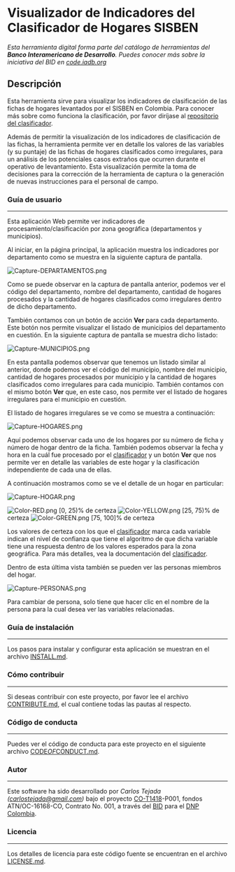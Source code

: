 # Visualizador de Indicadores del Clasificador de Hogares SISBEN

*Esta herramienta digital forma parte del catálogo de herramientas del **Banco Interamericano de Desarrollo**. Puedes conocer más sobre la iniciativa del BID en [code.iadb.org](code.iadb.org)*

## Descripción
Esta herramienta sirve para visualizar los indicadores de clasificación de las fichas de hogares levantados por el SISBEN en Colombia. Para conocer más sobre como funciona la clasificación, por favor diríjase al [repositorio del clasificador](https://github.com/EL-BID/Clasificador-SISBEN-ML).

Además de permitir la visualización de los indicadores de clasificación de las fichas, la herramienta permite ver en detalle los valores de las variables (y su puntaje) de las fichas de hogares clasificados como irregulares, para un análisis de los potenciales casos extraños que ocurren durante el operativo de levantamiento. Esta visualización permite la toma de decisiones para la corrección de la herramienta de captura o la generación de nuevas instrucciones para el personal de campo.

### Guía de usuario
---
Esta aplicación Web permite ver indicadores de procesamiento/clasificación por zona geográfica (departamentos y municipios).

Al iniciar, en la página principal, la aplicación muestra los indicadores por departamento como se muestra en la siguiente captura de pantalla.

![Capture-DEPARTAMENTOS.png](https://lh5.googleusercontent.com/Y-xE2emWpsXST7-_-JapmPvwX2uCQ_gCiX9q-HuIGLegdHsbgxatI-w7R-LKzYrXUtlvExexqTorxBlrAyHT=w1440-h794-rw "DEPARTAMENTOS")

Como se puede observar en la captura de pantalla anterior, podemos ver el código del departamento, nombre del departamento, cantidad de hogares procesados y la cantidad de hogares clasificados como irregulares dentro de dicho departamento.

También contamos con un botón de acción **Ver** para cada departamento. Este botón nos permite visualizar el listado de municipios del departamento en cuestión. En la siguiente captura de pantalla se muestra dicho listado:

![Capture-MUNICIPIOS.png](https://lh3.googleusercontent.com/rv8lp0aeylI0x7HC2Y5wTe5vMjCMpllEOglzqtU3tnCuqXOekxCWGvIUg-sxpkfasF5Zi2nI4YuoI1QPgxCr=w1440-h794-rw "MUNICIPIOS")

En esta pantalla podemos observar que tenemos un listado similar al anterior, donde podemos ver el código del municipio, nombre del municipio, cantidad de hogares procesados por municipio y la cantidad de hogares clasificados como irregulares para cada municipio. También contamos con el mismo botón **Ver** que, en este caso, nos permite ver el listado de hogares irregulares para el municipio en cuestión.

El listado de hogares irregulares se ve como se muestra a continuación:

![Capture-HOGARES.png](https://lh4.googleusercontent.com/NdjdQaKF_EJz1MuQzG22F-ZFVC2Nw8f1QsCvZKZhUOxllwi93YExCzmMUACxWuX5AvjjeuHeGfk-63jZ-IB4=w1440-h794-rw "HOGARES IRREGULARES")

Aquí podemos observar cada uno de los hogares por su número de ficha y número de hogar dentro de la ficha. También podemos observar la fecha y hora en la cuál fue procesado por el [clasificador](https://github.com/EL-BID/Clasificador-SISBEN-ML) y un botón **Ver** que nos permite ver en detalle las variables de este hogar y la clasificación independiente de cada una de ellas.

A continuación mostramos como se ve el detalle de un hogar en particular:

![Capture-HOGAR.png](https://lh4.googleusercontent.com/fL2q5rfEtBGi0dccDftQibExX6K1vRKmiAO9pCMs3XWjD_4NCQpsOXkWe15a7eH3I0BXdQCMZVMdbxXkIdz-=w1440-h794-rw "HOGAR IRREGULAR")

![Color-RED.png](https://lh3.googleusercontent.com/dy9h84FbDTUsxYEkAoCmBKVYeCLqxbDtjSmxA8kppwVK22wXY6am1DMzL5mjfM4HuXH9OdxM2_hULcQBxHPO=w1440-h794 "COLOR-GREEN") [0, 25)% de certeza
![Color-YELLOW.png](https://lh3.googleusercontent.com/86-h6-hblBzxtqO6Fw7fnIuH-tkM7meg1saY-Qf2iTUW8Ifqjrzto6-6kCvVF5vJn4kaV05EfA4OPatibB0p=w1440-h794 "COLOR-GREEN") [25, 75)% de certeza
![Color-GREEN.png](https://lh5.googleusercontent.com/SXkARZpgU-PV3qb07AJEzv1RY3JA78LFIWfwBCIXaRBQtlWy5wfiblR8Ezmn4OpSNGib45SCwlu5TlrNYZ9y=w1440-h794 "COLOR-GREEN") [75, 100]% de certeza

Los valores de certeza con los que el [clasificador](https://github.com/EL-BID/Clasificador-SISBEN-ML) marca cada variable indican el nivel de confianza que tiene el algoritmo de que dicha variable tiene una respuesta dentro de los valores esperados para la zona geográfica. Para más detalles, vea la documentación del [clasificador](https://github.com/EL-BID/Clasificador-SISBEN-ML).

Dentro de esta última vista también se pueden ver las personas miembros del hogar.

![Capture-PERSONAS.png](https://lh6.googleusercontent.com/b_TvQZv1deNh4ubdXOspQdYMjJD871CNTO2Jfmzl_LxBRSwWMQ14h7pt8ppJKwQIbLuTdrv2XJ4n0uW8iec6=w1440-h794-rw "PERSONAS")

Para cambiar de persona, solo tiene que hacer clic en el nombre de la persona para la cual desea ver las variables relacionadas.

### Guía de instalación
---
Los pasos para instalar y configurar esta aplicación se muestran en el archivo [INSTALL.md](https://github.com/EL-BID/Supervision-SISBEN-ML/blob/master/INSTALL.md).

### Cómo contribuir
---
Si deseas contribuir con este proyecto, por favor lee el archivo [CONTRIBUTE.md](https://github.com/EL-BID/Supervision-SISBEN-ML/blob/master/CONTRIBUTE.md), el cual contiene todas las pautas al respecto.

### Código de conducta 
---
Puedes ver el código de conducta para este proyecto en el siguiente archivo [CODE*OF*CONDUCT.md](https://github.com/EL-BID/Supervision-SISBEN-ML/blob/master/CODEOFCONDUCT.md).

### Autor
---
Este software ha sido desarrollado por *Carlos Tejada ([carlostejada@gmail.com](mailto:carlostejada@gmail.com))* bajo el proyecto [CO-T1418](https://www.iadb.org/es/project/CO-T1418 "CO-T1418")-P001, fondos ATN/OC-16168-CO, Contrato No. 001, a través del [BID](https://www.iadb.org/es "BID") para el [DNP Colombia](https://www.dnp.gov.co/ "DNP").

### Licencia 
---
Los detalles de licencia para este código fuente se encuentran en el archivo [LICENSE.md](https://github.com/EL-BID/Supervision-SISBEN-ML/blob/master/LICENSE.md).